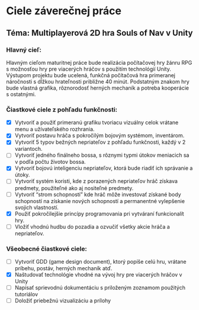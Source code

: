 # Ciele záverečnej práce

## Téma: Multiplayerová 2D hra Souls of  Nav v Unity

### Hlavný cieľ:

Hlavným cieľom maturitnej práce bude realizácia počítačovej hry žánru RPG s možnosťou hry pre viacerých hráčov s použitím technológií Unity. Výstupom projektu bude ucelená, funkčná počítačová hra primeranej náročnosti s dĺžkou hrateľnosti približne 40 minút. Podstatným znakom hry bude vlastná grafika, rôznorodosť herných mechaník a potreba kooperácie s ostatnými.

### Čiastkové ciele z pohľadu funkčnosti:

- [x] Vytvoriť a použiť primeranú grafiku tvoriacu vizuálny celok vrátane menu a užívateľského rozhrania.
- [x] Vytvoriť postavu hráča s pokročilým bojovým systémom, inventárom.
- [x] Vytvoriť 5 typov bežných nepriateľov z pohľadu funkčnosti, každý v 2 variantoch.
- [ ] Vytvoriť jedného finálneho bossa, s rôznymi typmi útokov meniacich sa v podľa počtu životov bossa.
- [x] Vytvoriť bojovú inteligenciu nepriateľov, ktorá bude riadiť ich správanie a útoky.
- [ ] Vytvoriť systém koristi, kde z porazených nepriateľov hráč získava predmety, použiteľné ako aj nositeľné predmety.
- [ ] Vytvoriť “strom schopností” kde hráč môže investovať získané body schopností na získanie nových schopností a permanentné vylepšenie svojich vlastností.
- [x] Použiť pokročilejšie princípy programovania pri vytváraní funkcionalít hry.
- [ ] Vložiť vhodnú hudbu do pozadia a ozvučiť všetky akcie hráča a nepriateľov.

### Všeobecné čiastkové ciele:

- [ ] Vytvoriť GDD (game design document), ktorý popíše celú hru, vrátane príbehu, postáv, herných mechaník atď.
- [x] Naštudovať technológie vhodné na vývoj hry pre viacerých hráčov v Unity
- [ ] Napísať sprievodnú dokumentáciu s priloženým zoznamom použitých tutoriálov
- [ ] Doložiť priebežnú vizualizáciu a prílohy